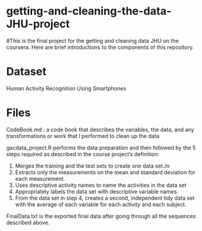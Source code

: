 # getting-and-cleaning-the-data-JHU-project
#This is the final project for the getting and cleaning data JHU on the coursera. Here are brief introductions to the components of this repository.

# Dataset
Human Activity Recognition Using Smartphones

# Files
CodeBook.md : 
a code book that describes the variables, the data, and any transformations or work that I performed to clean up the data

gacdata_project.R performs the data preparation and then followed by the 5 steps required as described in the course project’s definition:
  1) Merges the training and the test sets to create one data set./n
  2) Extracts only the measurements on the mean and standard deviation for each measurement.
  3) Uses descriptive activity names to name the activities in the data set
  4) Appropriately labels the data set with descriptive variable names.
  5) From the data set in step 4, creates a second, independent tidy data set with the average of each variable for each activity and each subject.

FinalData.txt 
is the exported final data after going through all the sequences described above.
